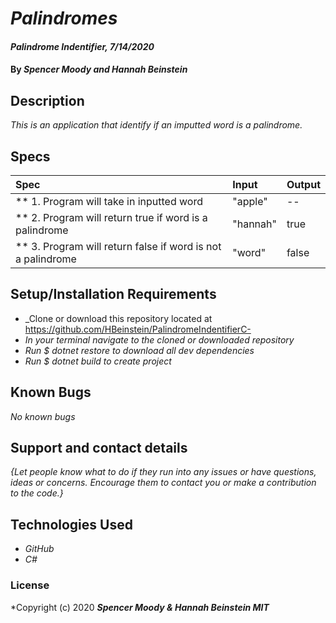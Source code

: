 # _Palindromes_

#### _Palindrome Indentifier, 7/14/2020_

#### By _**Spencer Moody and Hannah Beinstein**_

## Description

_This is an application that identify if an imputted word is a palindrome._

## Specs

| Spec | Input | Output |
| :-------------      | :------------- | :------------- |
| ** 1. Program will take in inputted word | "apple" | -- |
| ** 2. Program will return true if word is a palindrome| "hannah" | true |
| ** 3. Program will return false if word is not a palindrome | "word" | false |

## Setup/Installation Requirements

* _Clone or download this repository located at https://github.com/HBeinstein/PalindromeIndentifierC-
* _In your terminal navigate to the cloned or downloaded repository_
* _Run $ dotnet restore to download all dev dependencies_
* _Run $ dotnet build to create project_

## Known Bugs

_No known bugs_

## Support and contact details

_{Let people know what to do if they run into any issues or have questions, ideas or concerns.  Encourage them to contact you or make a contribution to the code.}_

## Technologies Used

* _GitHub_
* _C#_

### License

*Copyright (c) 2020 **_Spencer Moody & Hannah Beinstein MIT_**